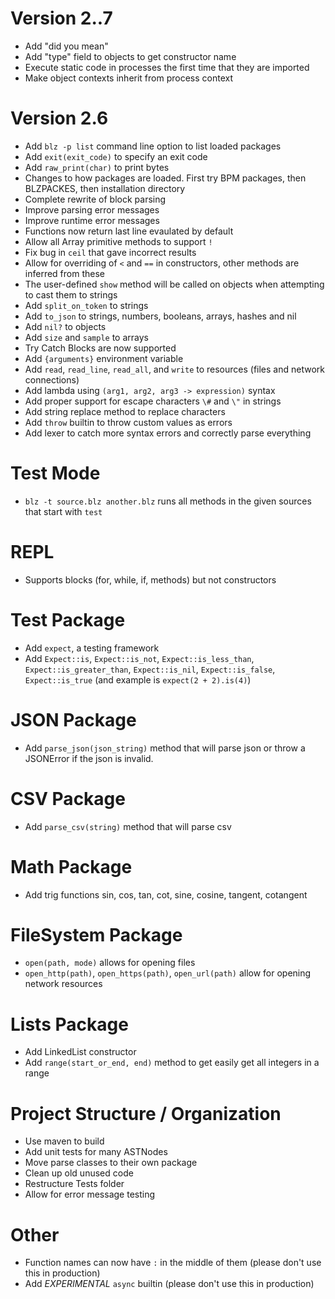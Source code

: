 Version 2..7
======
- Add "did you mean"
- Add "type" field to objects to get constructor name
- Execute static code in processes the first time that they are imported
- Make object contexts inherit from process context


Version 2.6
=====
- Add `blz -p list` command line option to list loaded packages
- Add `exit(exit_code)` to specify an exit code
- Add `raw_print(char)` to print bytes
- Changes to how packages are loaded. First try BPM packages, then BLZPACKES, then installation directory
- Complete rewrite of block parsing
- Improve parsing error messages
- Improve runtime error messages
- Functions now return last line evaulated by default
- Allow all Array primitive methods to support `!`
- Fix bug in `ceil` that gave incorrect results
- Allow for overriding of `<` and `==` in constructors, other methods are inferred from these
- The user-defined `show` method will be called on objects when attempting to cast them to strings
- Add `split_on_token` to strings
- Add `to_json` to strings, numbers, booleans, arrays, hashes and nil
- Add `nil?` to objects
- Add `size` and `sample` to arrays
- Try Catch Blocks are now supported
- Add `{arguments}` environment variable
- Add `read`, `read_line`, `read_all`, and `write` to resources (files and network connections)
- Add lambda using `(arg1, arg2, arg3 -> expression)` syntax
- Add proper support for escape characters `\#` and `\"` in strings
- Add string replace method to replace characters
- Add `throw` builtin to throw custom values as errors
- Add lexer to catch more syntax errors and correctly parse everything

Test Mode
=====
- `blz -t source.blz another.blz` runs all methods in the given sources that start with `test`

REPL
=====
- Supports blocks (for, while, if, methods) but not constructors

Test Package
====
- Add `expect`, a testing framework
- Add `Expect::is`, `Expect::is_not`, `Expect::is_less_than`, `Expect::is_greater_than`, `Expect::is_nil`, `Expect::is_false`, `Expect::is_true` (and example is `expect(2 + 2).is(4)`)

JSON Package
=====
- Add `parse_json(json_string)` method that will parse json or throw a JSONError if the json is invalid.

CSV Package
=====
- Add `parse_csv(string)` method that will parse csv

Math Package
=====
- Add trig functions sin, cos, tan, cot, sine, cosine, tangent, cotangent

FileSystem Package
=====
- `open(path, mode)` allows for opening files
- `open_http(path)`, `open_https(path)`, `open_url(path)` allow for opening network resources

Lists Package
=====
- Add LinkedList constructor
- Add `range(start_or_end, end)` method to get easily get all integers in a range

Project Structure / Organization
=====
- Use maven to build
- Add unit tests for many ASTNodes
- Move parse classes to their own package
- Clean up old unused code
- Restructure Tests folder
- Allow for error message testing

Other
=====
- Function names can now have `:` in the middle of them (please don't use this in production)
- Add *EXPERIMENTAL* `async` builtin (please don't use this in production)

